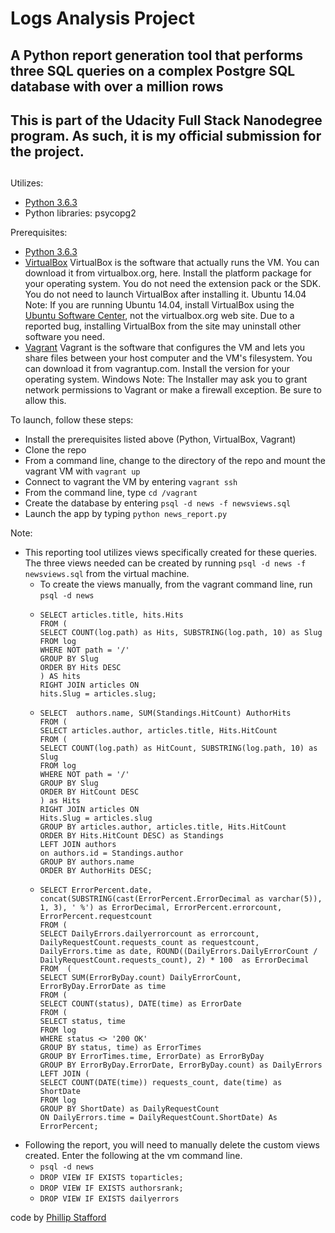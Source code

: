 # Logs Analysis Project
## A Python report generation tool that performs three SQL queries on a complex Postgre SQL database with over a million rows
## This is part of the Udacity Full Stack Nanodegree program.  As such, it is my official submission for the project.
## 
Utilizes:
* [Python 3.6.3](https://www.python.org/)
* Python libraries: psycopg2


Prerequisites:
* [Python 3.6.3](https://www.python.org/)
* [VirtualBox](https://www.virtualbox.org/wiki/VirtualBox)
VirtualBox is the software that actually runs the VM. You can download it from virtualbox.org, here. Install the platform package for your operating system. You do not need the extension pack or the SDK. You do not need to launch VirtualBox after installing it.
Ubuntu 14.04 Note: If you are running Ubuntu 14.04, install VirtualBox using the [Ubuntu Software Center](https://apps.ubuntu.com/cat/applications/quantal/virtualbox-qt/), not the virtualbox.org web site. Due to a reported bug, installing VirtualBox from the site may uninstall other software you need.
* [Vagrant](https://www.vagrantup.com/)
Vagrant is the software that configures the VM and lets you share files between your host computer and the VM's filesystem. You can download it from vagrantup.com. Install the version for your operating system.
Windows Note: The Installer may ask you to grant network permissions to Vagrant or make a firewall exception. Be sure to allow this.

To launch, follow these steps:
* Install the prerequisites listed above (Python, VirtualBox, Vagrant)
* Clone the repo
* From a command line, change to the directory of the repo and mount the vagrant VM with ```vagrant up```
* Connect to vagrant the VM by entering ```vagrant ssh```
* From the command line, type ```cd /vagrant```
* Create the database by entering ```psql -d news -f newsviews.sql```
* Launch the app by typing ```python news_report.py```

Note: 
* This reporting tool utilizes views specifically created for these queries.  The three views needed can be created by running ```psql -d news -f newsviews.sql``` from the virtual machine.
    * To create the views manually, from the vagrant command line, run ```psql -d news```
    * ```CREATE VIEW toparticles AS
      SELECT articles.title, hits.Hits
      FROM (
      SELECT COUNT(log.path) as Hits, SUBSTRING(log.path, 10) as Slug
      FROM log
      WHERE NOT path = '/'
      GROUP BY Slug
      ORDER BY Hits DESC
      ) AS hits
      RIGHT JOIN articles ON
      hits.Slug = articles.slug;
    * ```CREATE VIEW authorsrank AS
      SELECT  authors.name, SUM(Standings.HitCount) AuthorHits
      FROM (
      SELECT articles.author, articles.title, Hits.HitCount
      FROM (
      SELECT COUNT(log.path) as HitCount, SUBSTRING(log.path, 10) as Slug
      FROM log
      WHERE NOT path = '/'
      GROUP BY Slug
      ORDER BY HitCount DESC
      ) as Hits
      RIGHT JOIN articles ON
      Hits.Slug = articles.slug
      GROUP BY articles.author, articles.title, Hits.HitCount
      ORDER BY Hits.HitCount DESC) as Standings
      LEFT JOIN authors
      on authors.id = Standings.author
      GROUP BY authors.name
      ORDER BY AuthorHits DESC;
    * ```CREATE VIEW dailyerrors AS
      SELECT ErrorPercent.date, concat(SUBSTRING(cast(ErrorPercent.ErrorDecimal as varchar(5)), 1, 3), ' %') as ErrorDecimal, ErrorPercent.errorcount, ErrorPercent.requestcount
      FROM (
      SELECT DailyErrors.dailyerrorcount as errorcount, DailyRequestCount.requests_count as requestcount, DailyErrors.time as date, ROUND((DailyErrors.DailyErrorCount / DailyRequestCount.requests_count), 2) * 100  as ErrorDecimal
      FROM  (
      SELECT SUM(ErrorByDay.count) DailyErrorCount, ErrorByDay.ErrorDate as time
      FROM (
      SELECT COUNT(status), DATE(time) as ErrorDate
      FROM (
      SELECT status, time
      FROM log
      WHERE status <> '200 OK'
      GROUP BY status, time) as ErrorTimes
      GROUP BY ErrorTimes.time, ErrorDate) as ErrorByDay
      GROUP BY ErrorByDay.ErrorDate, ErrorByDay.count) as DailyErrors
      LEFT JOIN (
      SELECT COUNT(DATE(time)) requests_count, date(time) as ShortDate
      FROM log
      GROUP BY ShortDate) as DailyRequestCount
      ON DailyErrors.time = DailyRequestCount.ShortDate) As ErrorPercent;

* Following the report, you will need to manually delete the custom views created. Enter the following at the vm command line.
    * ```psql -d news```
    * ```DROP VIEW IF EXISTS toparticles; ```
    * ```DROP VIEW IF EXISTS authorsrank;```
    * ```DROP VIEW IF EXISTS dailyerrors```
    

code by [Phillip Stafford](http://philliprstafford.com)